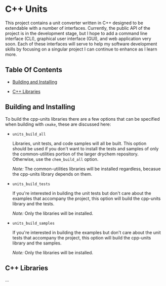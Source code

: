 # C++ Units

This project contains a unit converter written in C++ designed to be extendable with a number of interfaces. Currently, the public API of the project is in the development stage, but I hope to add a command line interface (CLI), graphical user interface (GUI), and web application very soon. Each of these interfaces will serve to help my software development skills by focusing on a singular project I can continue to enhance as I learn more.

## Table Of Contents

- [Building and Installing](#Building-and-Installing)

- [C++ Libraries](#C++-Libraries)

## Building and Installing

To build the cpp-units libraries there are a few options that can be specified when building with `cmake`, these are discussed here:

- `units_build_all`

  Libraries, unit tests, and code samples will all be built. This option should be used if you don't want to install the tests and samples of only the common-utilities portion of the larger drychem repository. Otherwise, use the `chem_build_all` option.

  *Note:* The common-utilities libraries will be installed regardless, becasue the cpp-units library depends on them.

- `units_build_tests`

  If you're interested in building the unit tests but don't care about the examples that accompany the project, this option will build the cpp-units library and the tests.

  *Note:* Only the libraries will be installed.

- `units_build_samples`

  If you're interested in building the examples but don't care about the unit tests that accompany the project, this option will build the cpp-units library and the samples.

  *Note:* Only the libraries will be installed.

## C++ Libraries

...
